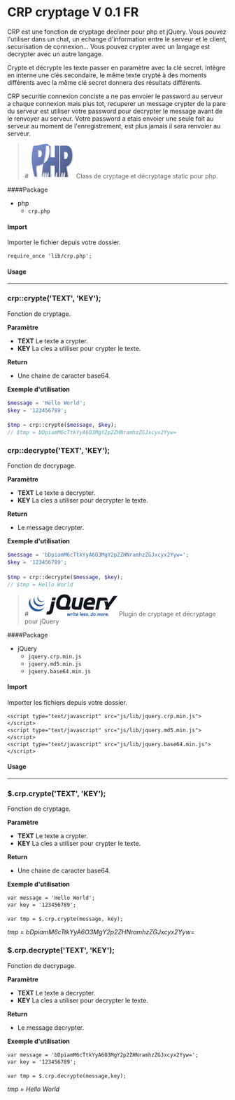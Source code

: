 # CRP cryptage V 0.1 FR

CRP est une fonction de cryptage decliner pour php et jQuery. Vous pouvez l'utiliser dans un chat, un echange d'information entre le serveur et le client, securisation de connexion… Vous pouvez crypter avec un langage est decrypter avec un autre langage.

Crypte et décrypte les texte passer en paramètre avec la clé secret. Intègre en interne une clés secondaire, le même texte crypté à des moments différents avec la même clé secret donnera des résultats différents.

CRP securitie connexion conciste a ne pas envoier le password au serveur a chaque connexion mais plus tot, recuperer un message crypter de la pare du serveur est utiliser votre password pour decrypter le message avant de le renvoyer au serveur. Votre password a etais envoier une seule foit au serveur au moment de l'enregistrement, est plus jamais il sera renvoier au serveur.

>#![icone](img/php.png)
Class de cryptage et décryptage static pour php.

####Package
* php
	* `crp.php`

#### Import
Importer le fichier depuis votre dossier.

	require_once 'lib/crp.php';

#### Usage
***
### crp::crypte('TEXT', 'KEY');
Fonction de cryptage.

**Paramètre**

* **TEXT** Le texte a crypter.
* **KEY** La cles a utiliser pour crypter le texte.

**Return**

* Une chaine de caracter base64.

**Exemple d'utilisation**

```php
$message = 'Hello World';
$key = '123456789';

$tmp = crp::crypte($message, $key);
// $tmp = bDpiamM6cTtkYyA6O3MgY2p2ZHNramhzZGJxcyx2Yyw=
```
### crp::decrypte('TEXT', 'KEY');
Fonction de decrypage.

**Paramètre**

* **TEXT** Le texte a decrypter.
* **KEY** La cles a utiliser pour decrypter le texte.

**Return**

* Le message decrypter.

**Exemple d'utilisation**

```php
$message = 'bDpiamM6cTtkYyA6O3MgY2p2ZHNramhzZGJxcyx2Yyw=';
$key = '123456789';
	
$tmp = crp::decrypte($message, $key);
// $tmp = Hello World
```

>#![icone](img/jquery.png) 
Plugin de cryptage et décryptage pour jQuery

####Package
* jQuery
	* `jquery.crp.min.js`
	* `jquery.md5.min.js`
	* `jquery.base64.min.js`

#### Import
Importer les fichiers depuis votre dossier.

	<script type="text/javascript" src="js/lib/jquery.crp.min.js"></script>
	<script type="text/javascript" src="js/lib/jquery.md5.min.js"></script>
	<script type="text/javascript" src="js/lib/jquery.base64.min.js"></script>

#### Usage
***
### $.crp.crypte('TEXT', 'KEY');
Fonction de cryptage.

**Paramètre**

* **TEXT** Le texte a crypter.
* **KEY** La cles a utiliser pour crypter le texte.

**Return**

* Une chaine de caracter base64.

**Exemple d'utilisation**

	var message = 'Hello World';
	var key = '123456789';
	
	var tmp = $.crp.crypte(message, key);
*tmp = bDpiamM6cTtkYyA6O3MgY2p2ZHNramhzZGJxcyx2Yyw=*

### $.crp.decrypte('TEXT', 'KEY');
Fonction de decrypage.

**Paramètre**

* **TEXT** Le texte a decrypter.
* **KEY** La cles a utiliser pour decrypter le texte.

**Return**

* Le message decrypter.

**Exemple d'utilisation**

	var message = 'bDpiamM6cTtkYyA6O3MgY2p2ZHNramhzZGJxcyx2Yyw=';
	var key = '123456789';
	
	var tmp = $.crp.decrypte(message,key);
*tmp = Hello World*

